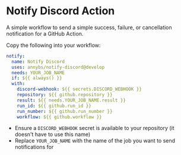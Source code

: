 # Notify Discord Action

A simple workflow to send a simple success, failure, or cancellation notification for a GitHub Action.

Copy the following into your workflow:

```yaml
notify:
  name: Notify Discord
  uses: annybs/notify-discord@develop
  needs: YOUR_JOB_NAME
  if: ${{ always() }}
  with:
    discord-webhook: ${{ secrets.DISCORD_WEBHOOK }}
    repository: ${{ github.repository }}
    result: ${{ needs.YOUR_JOB_NAME.result }}
    run_id: ${{ github.run_id }}
    run_number: ${{ github.run_number }}
    workflow: ${{ github.workflow }}
```

- Ensure a `DISCORD_WEBHOOK` secret is available to your repository (it doesn't have to use this name)
- Replace `YOUR_JOB_NAME` with the name of the job you want to send notifications for

